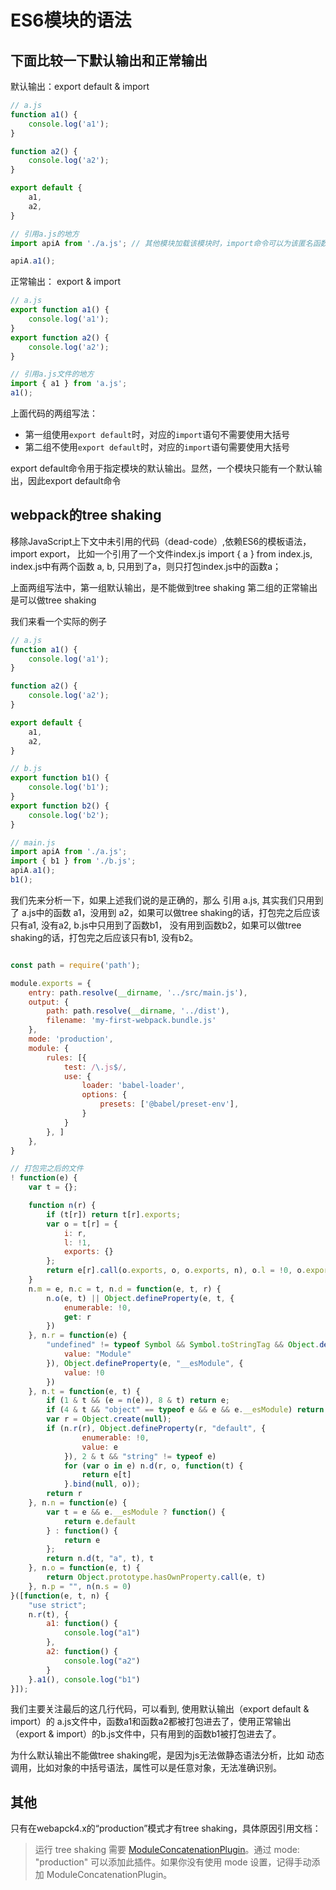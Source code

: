 # ES6模块的语法
## 下面比较一下默认输出和正常输出

默认输出：export default & import

```js
// a.js
function a1() {
    console.log('a1');
}

function a2() {
    console.log('a2');
}

export default {
    a1,
    a2,
}

// 引用a.js的地方
import apiA from './a.js'; // 其他模块加载该模块时，import命令可以为该匿名函数指定任意名字。

apiA.a1();
```
正常输出： export & import
```js
// a.js
export function a1() {
    console.log('a1');
}
export function a2() {
    console.log('a2');
}

// 引用a.js文件的地方
import { a1 } from 'a.js';
a1();
```

上面代码的两组写法：
- 第一组使用`export default`时，对应的`import`语句不需要使用大括号
- 第二组不使用`export default`时，对应的`import`语句需要使用大括号

export default命令用于指定模块的默认输出。显然，一个模块只能有一个默认输出，因此export default命令

## webpack的tree shaking
移除JavaScript上下文中未引用的代码（dead-code）,依赖ES6的模板语法，import export， 比如一个引用了一个文件index.js import { a } from index.js, index.js中有两个函数 a, b, 只用到了a，则只打包index.js中的函数a；

上面两组写法中，第一组默认输出，是不能做到tree shaking
第二组的正常输出是可以做tree shaking

我们来看一个实际的例子
```js
// a.js
function a1() {
    console.log('a1');
}

function a2() {
    console.log('a2');
}

export default {
    a1,
    a2,
}

// b.js
export function b1() {
    console.log('b1');
}
export function b2() {
    console.log('b2');
}
```
```js
// main.js
import apiA from './a.js';
import { b1 } from './b.js';
apiA.a1();
b1();
```
我们先来分析一下，如果上述我们说的是正确的，那么 引用 a.js, 其实我们只用到了 a.js中的函数 a1，没用到 a2，如果可以做tree shaking的话，打包完之后应该只有a1, 没有a2, b.js中只用到了函数b1， 没有用到函数b2，如果可以做tree shaking的话，打包完之后应该只有b1, 没有b2。

```js

const path = require('path');

module.exports = {
    entry: path.resolve(__dirname, '../src/main.js'),
    output: {
        path: path.resolve(__dirname, '../dist'),
        filename: 'my-first-webpack.bundle.js'
    },
    mode: 'production',
    module: {
        rules: [{
            test: /\.js$/,
            use: {
                loader: 'babel-loader',
                options: {
                    presets: ['@babel/preset-env'],
                }
            }
        }, ]
    },
}

```

```js
// 打包完之后的文件
! function(e) {
    var t = {};

    function n(r) {
        if (t[r]) return t[r].exports;
        var o = t[r] = {
            i: r,
            l: !1,
            exports: {}
        };
        return e[r].call(o.exports, o, o.exports, n), o.l = !0, o.exports
    }
    n.m = e, n.c = t, n.d = function(e, t, r) {
        n.o(e, t) || Object.defineProperty(e, t, {
            enumerable: !0,
            get: r
        })
    }, n.r = function(e) {
        "undefined" != typeof Symbol && Symbol.toStringTag && Object.defineProperty(e, Symbol.toStringTag, {
            value: "Module"
        }), Object.defineProperty(e, "__esModule", {
            value: !0
        })
    }, n.t = function(e, t) {
        if (1 & t && (e = n(e)), 8 & t) return e;
        if (4 & t && "object" == typeof e && e && e.__esModule) return e;
        var r = Object.create(null);
        if (n.r(r), Object.defineProperty(r, "default", {
                enumerable: !0,
                value: e
            }), 2 & t && "string" != typeof e)
            for (var o in e) n.d(r, o, function(t) {
                return e[t]
            }.bind(null, o));
        return r
    }, n.n = function(e) {
        var t = e && e.__esModule ? function() {
            return e.default
        } : function() {
            return e
        };
        return n.d(t, "a", t), t
    }, n.o = function(e, t) {
        return Object.prototype.hasOwnProperty.call(e, t)
    }, n.p = "", n(n.s = 0)
}([function(e, t, n) {
    "use strict";
    n.r(t), {
        a1: function() {
            console.log("a1")
        },
        a2: function() {
            console.log("a2")
        }
    }.a1(), console.log("b1")
}]);

```
我们主要关注最后的这几行代码，可以看到, 使用默认输出（export default & import）的 a.js文件中，函数a1和函数a2都被打包进去了，使用正常输出（export & import）的b.js文件中，只有用到的函数b1被打包进去了。

为什么默认输出不能做tree shaking呢，是因为js无法做静态语法分析，比如 动态调用，比如对象的中括号语法，属性可以是任意对象，无法准确识别。

## 其他
只有在webapck4.x的“production”模式才有tree shaking，具体原因引用文档：
> 运行 tree shaking 需要 [ModuleConcatenationPlugin](https://webpack.docschina.org/plugins/module-concatenation-plugin)。通过 mode: "production" 可以添加此插件。如果你没有使用 mode 设置，记得手动添加 ModuleConcatenationPlugin。




